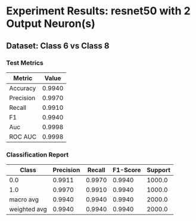# Experiment Results: resnet50 with 2 Output Neuron(s)

## Dataset: Class 6 vs Class 8

### Test Metrics

| Metric | Value |
| ------ | ----- |
| Accuracy | 0.9940 |
| Precision | 0.9970 |
| Recall | 0.9910 |
| F1 | 0.9940 |
| Auc | 0.9998 |
| ROC AUC | 0.9998 |

### Classification Report

| Class | Precision | Recall | F1-Score | Support |
| ----- | --------- | ------ | -------- | ------- |
| 0.0 | 0.9911 | 0.9970 | 0.9940 | 1000.0 |
| 1.0 | 0.9970 | 0.9910 | 0.9940 | 1000.0 |
| macro avg | 0.9940 | 0.9940 | 0.9940 | 2000.0 |
| weighted avg | 0.9940 | 0.9940 | 0.9940 | 2000.0 |
